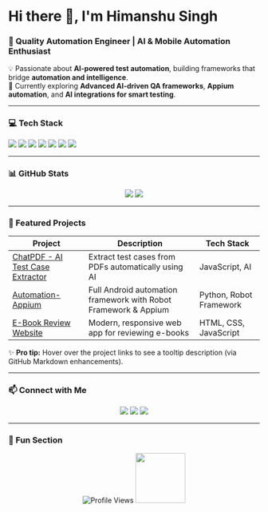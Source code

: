 # Hi there 👋, I'm Himanshu Singh
### 🚀 Quality Automation Engineer | AI & Mobile Automation Enthusiast

💡 Passionate about **AI-powered test automation**, building frameworks that bridge **automation and intelligence**.  
🌱 Currently exploring **Advanced AI-driven QA frameworks**, **Appium automation**, and **AI integrations for smart testing**.

---

### 💻 Tech Stack
<p align="left">
  <img src="https://img.shields.io/badge/Java-ED8B00?style=for-the-badge&logo=java&logoColor=white" />
  <img src="https://img.shields.io/badge/Python-3776AB?style=for-the-badge&logo=python&logoColor=white" />
  <img src="https://img.shields.io/badge/Selenium-43B02A?style=for-the-badge&logo=selenium&logoColor=white" />
  <img src="https://img.shields.io/badge/Appium-00ADEF?style=for-the-badge&logo=appium&logoColor=white" />
  <img src="https://img.shields.io/badge/RobotFramework-0088CC?style=for-the-badge&logo=robotframework&logoColor=white" />
  <img src="https://img.shields.io/badge/RESTAPI-FF6C37?style=for-the-badge&logo=postman&logoColor=white" />
  <img src="https://img.shields.io/badge/AI-FF6C37?style=for-the-badge&logo=openai&logoColor=white" />
</p>

---

### 📊 GitHub Stats
<p align="center">
  <img src="https://github-readme-stats.vercel.app/api?username=Himaanshu-Singh&show_icons=true&theme=dark&count_private=true" />
  <img src="https://github-readme-stats.vercel.app/api/top-langs/?username=Himaanshu-Singh&layout=compact&theme=dark" />
</p>

---

### 🌟 Featured Projects
<div align="center">

| Project | Description | Tech Stack |
|---------|-------------|------------|
| [ChatPDF - AI Test Case Extractor](https://github.com/Himaanshu-Singh/ChatPDF---AI-powered-Test-case-Extractor) | Extract test cases from PDFs automatically using AI | JavaScript, AI |
| [Automation-Appium](https://github.com/Himaanshu-Singh/Automation-appium) | Full Android automation framework with Robot Framework & Appium | Python, Robot Framework |
| [E-Book Review Website](https://github.com/Himaanshu-Singh/E-Book-Review-Website) | Modern, responsive web app for reviewing e-books | HTML, CSS, JavaScript |

</div>

✨ **Pro tip:** Hover over the project links to see a tooltip description (via GitHub Markdown enhancements).

---

### 📫 Connect with Me
<p align="center">
  <a href="https://www.linkedin.com/in/himanshu9415"><img src="https://img.shields.io/badge/LinkedIn-0A66C2?style=for-the-badge&logo=linkedin&logoColor=white" /></a>
  <a href="https://himaanshu-singh.github.io/E-Book-Review-Website/"><img src="https://img.shields.io/badge/Portfolio-FF5722?style=for-the-badge&logo=github&logoColor=white" /></a>
  <a href="mailto:himanshu@example.com"><img src="https://img.shields.io/badge/Email-D14836?style=for-the-badge&logo=gmail&logoColor=white" /></a>
</p>

---

### 🎵 Fun Section
<p align="center">
  <img src="https://komarev.com/ghpvc/?username=Himaanshu-Singh&color=blueviolet" alt="Profile Views" />
  <img src="https://media.giphy.com/media/3o6Zt481isNVuQI1l6/giphy.gif" width="100" />
</p>
